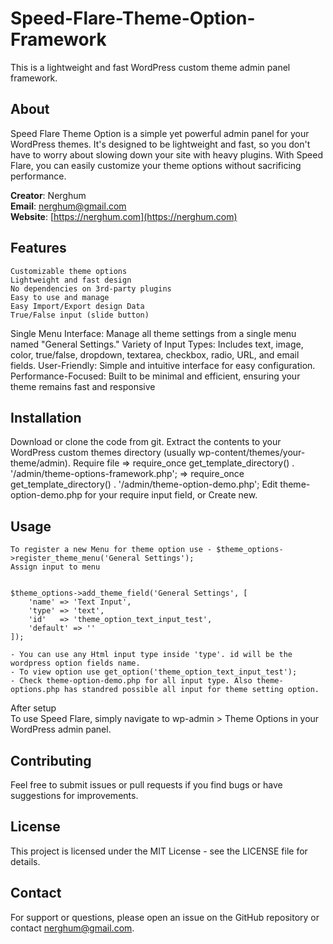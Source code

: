 # Speed-Flare-Theme-Option-Framework
This is a lightweight and fast WordPress custom theme admin panel framework.

## About
Speed Flare Theme Option is a simple yet powerful admin panel for your WordPress themes. It's designed to be lightweight and fast, so you don't have to worry about slowing down your site with heavy plugins. With Speed Flare, you can easily customize your theme options without sacrificing performance.


**Creator**: Nerghum  
**Email**: [nerghum@gmail.com](mailto:nerghum@gmail.com)  
**Website**: [https://nerghum.com](https://nerghum.com)  


## Features

    Customizable theme options
    Lightweight and fast design
    No dependencies on 3rd-party plugins
    Easy to use and manage
    Easy Import/Export design Data
    True/False input (slide button)

Single Menu Interface: Manage all theme settings from a single menu named "General Settings."
Variety of Input Types: Includes text, image, color, true/false, dropdown, textarea, checkbox, radio, URL, and email fields.
User-Friendly: Simple and intuitive interface for easy configuration.
Performance-Focused: Built to be minimal and efficient, ensuring your theme remains fast and responsive


## Installation
Download or clone the code from git.
Extract the contents to your WordPress custom themes directory (usually wp-content/themes/your-theme/admin).
Require file
    => require_once get_template_directory() . '/admin/theme-options-framework.php';
    => require_once get_template_directory() . '/admin/theme-option-demo.php';
Edit theme-option-demo.php for your require input field, or Create new.

## Usage
    To register a new Menu for theme option use - $theme_options->register_theme_menu('General Settings');
    Assign input to menu

    
    $theme_options->add_theme_field('General Settings', [
        'name' => 'Text Input',
        'type' => 'text',
        'id'   => 'theme_option_text_input_test',
        'default' => ''
    ]);

    - You can use any Html input type inside 'type'. id will be the wordpress option fields name.
    - To view option use get_option('theme_option_text_input_test');
    - Check theme-option-demo.php for all input type. Also theme-options.php has standred possible all input for theme setting option.

After setup    
To use Speed Flare, simply navigate to wp-admin > Theme Options in your WordPress admin panel.


## Contributing
Feel free to submit issues or pull requests if you find bugs or have suggestions for improvements.

## License
This project is licensed under the MIT License - see the LICENSE file for details.

## Contact
For support or questions, please open an issue on the GitHub repository or contact nerghum@gmail.com.
